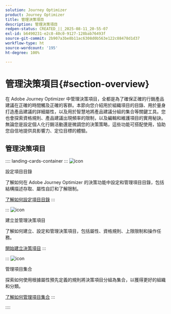 ```yaml
---
solution: Journey Optimizer
product: Journey Optimizer
title: 管理決策項目
description: 管理決策項目
redpen-status: CREATED_||_2025-08-11_20-55-07
exl-id: b6490231-e2c8-40c0-9127-128bab76493f
source-git-commit: 2b907a3be8b11ac6308d0b563e122c88478d1d37
workflow-type: ht
source-wordcount: '195'
ht-degree: 100%

---
```


# 管理決策項目{#section-overview}

在 Adobe Journey Optimizer 中管理決策項目，全都是為了確保正確的行銷產品建議在正確的時間觸及正確的客群。本節向您介紹用於組織項目的目錄、用於量身打造產品建議的詳細屬性，以及用於智慧地將產品建議分組的集合等關鍵工具。您也會探索資格規則、產品建議出現頻率的限制，以及編輯和維護項目的實用秘訣。無論您是設定個人化行銷活動還是微調您的決策策略，這些功能可搭配使用，協助您自信地提供具影響力、定位目標的體驗。

## 管理決策項目

:::: landing-cards-container
:::
![icon](https://cdn.experienceleague.adobe.com/icons/gear.svg?lang=zh-Hant)

設定項目目錄

了解如何在 Adobe Journey Optimizer 的決策功能中設定和管理項目目錄，包括結構描述存取、屬性自訂和了解限制。

[了解如何設定項目目錄](../using/experience-decisioning/catalogs.md)
:::

:::
![icon](https://cdn.experienceleague.adobe.com/icons/list-check.svg?lang=zh-Hant)

建立並管理決策項目

了解如何建立、設定和管理決策項目，包括屬性、資格規則、上限限制和操作任務。

[開始建立決策項目](../using/experience-decisioning/items.md)
:::

:::
![icon](https://cdn.experienceleague.adobe.com/icons/puzzle-piece.svg?lang=zh-Hant)

管理項目集合

探索如何使用根據屬性預先定義的規則將決策項目分組為集合，以獲得更好的組織和分類。

[了解如何管理項目集合](../using/experience-decisioning/collections.md)
:::

::::
